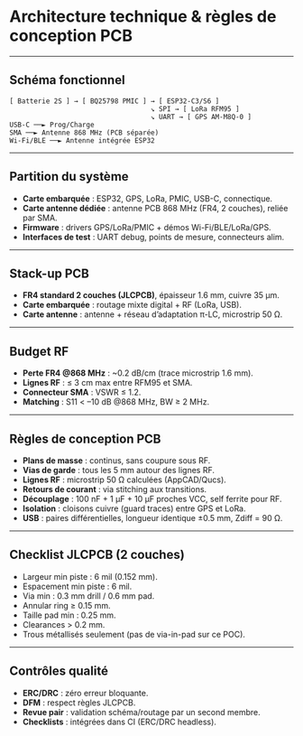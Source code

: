 # Architecture technique & règles de conception PCB

---

## Schéma fonctionnel

```
[ Batterie 2S ] → [ BQ25798 PMIC ] → [ ESP32-C3/S6 ]
                                   ↘ SPI → [ LoRa RFM95 ]
                                   ↘ UART → [ GPS AM-M8Q-0 ]
USB-C ──► Prog/Charge
SMA ──► Antenne 868 MHz (PCB séparée)
Wi-Fi/BLE ──► Antenne intégrée ESP32
```

---

## Partition du système
- **Carte embarquée** : ESP32, GPS, LoRa, PMIC, USB-C, connectique.
- **Carte antenne dédiée** : antenne PCB 868 MHz (FR4, 2 couches), reliée par SMA.
- **Firmware** : drivers GPS/LoRa/PMIC + démos Wi-Fi/BLE/LoRa/GPS.
- **Interfaces de test** : UART debug, points de mesure, connecteurs alim.

---

## Stack-up PCB
- **FR4 standard 2 couches (JLCPCB)**, épaisseur 1.6 mm, cuivre 35 µm.
- **Carte embarquée** : routage mixte digital + RF (LoRa, USB).
- **Carte antenne** : antenne + réseau d’adaptation π-LC, microstrip 50 Ω.

---

## Budget RF
- **Perte FR4 @868 MHz** : ~0.2 dB/cm (trace microstrip 1.6 mm).
- **Lignes RF** : ≤ 3 cm max entre RFM95 et SMA.
- **Connecteur SMA** : VSWR ≤ 1.2.
- **Matching** : S11 < –10 dB @868 MHz, BW ≥ 2 MHz.

---

## Règles de conception PCB
- **Plans de masse** : continus, sans coupure sous RF.
- **Vias de garde** : tous les 5 mm autour des lignes RF.
- **Lignes RF** : microstrip 50 Ω calculées (AppCAD/Qucs).
- **Retours de courant** : via stitching aux transitions.
- **Découplage** : 100 nF + 1 µF + 10 µF proches VCC, self ferrite pour RF.
- **Isolation** : cloisons cuivre (guard traces) entre GPS et LoRa.
- **USB** : paires différentielles, longueur identique ±0.5 mm, Zdiff = 90 Ω.

---

## Checklist JLCPCB (2 couches)
- Largeur min piste : 6 mil (0.152 mm).
- Espacement min piste : 6 mil.
- Via min : 0.3 mm drill / 0.6 mm pad.
- Annular ring ≥ 0.15 mm.
- Taille pad min : 0.25 mm.
- Clearances > 0.2 mm.
- Trous métallisés seulement (pas de via-in-pad sur ce POC).

---

## Contrôles qualité
- **ERC/DRC** : zéro erreur bloquante.
- **DFM** : respect règles JLCPCB.
- **Revue pair** : validation schéma/routage par un second membre.
- **Checklists** : intégrées dans CI (ERC/DRC headless).
